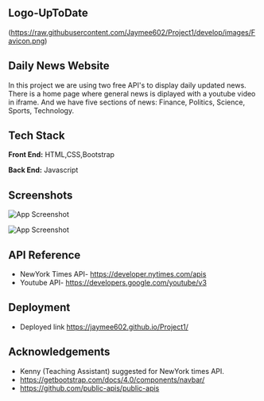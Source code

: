 ## Logo-UpToDate
(https://raw.githubusercontent.com/Jaymee602/Project1/develop/images/Favicon.png)

## Daily News Website

In this project we are using two free API's to display daily updated news. There is a home page where general news is diplayed with a youtube video in iframe. And we have five sections of news: Finance, Politics, Science, Sports, Technology.

## Tech Stack

**Front End:** HTML,CSS,Bootstrap

**Back End:** Javascript

## Screenshots

![App Screenshot](https://raw.githubusercontent.com/Jaymee602/Project1/test/navbar/Sceenshots/Screenshot%20(15).png)

![App Screenshot](https://raw.githubusercontent.com/Jaymee602/Project1/test/navbar/Sceenshots/Screenshot%20(20).png)


## API Reference

- NewYork Times API- https://developer.nytimes.com/apis
- Youtube API- https://developers.google.com/youtube/v3

## Deployment

- Deployed link
https://jaymee602.github.io/Project1/

## Acknowledgements

 - Kenny (Teaching Assistant) suggested for NewYork times API.
 - https://getbootstrap.com/docs/4.0/components/navbar/
 - https://github.com/public-apis/public-apis
